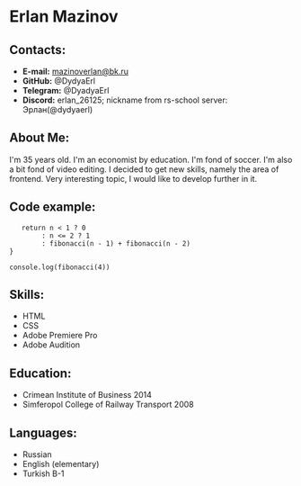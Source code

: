 # Erlan Mazinov
## Contacts:
*  **E-mail:** mazinoverlan@bk.ru
* **GitHub:** @DydyaErl
* **Telegram:** @DyadyaErl
* **Discord:** erlan_26125;  nickname from rs-school server: Эрлан(@dydyaerl)
## About Me: 
I'm 35 years old. I'm an economist by education. I'm fond of soccer. I'm also a bit fond of video editing.
I decided to get new skills, namely the area of frontend. Very interesting topic, I would like to develop further in it.
## Code example:
``` function fibonacci(n) {
   return n < 1 ? 0
        : n <= 2 ? 1
        : fibonacci(n - 1) + fibonacci(n - 2)
}

console.log(fibonacci(4))
```
## Skills: 
* HTML
* CSS
* Adobe Premiere Pro
* Adobe Audition
## Education: 
* Crimean Institute of Business 2014
* Simferopol College of Railway Transport 2008
## Languages: 
* Russian
* English (elementary)
* Turkish B-1
